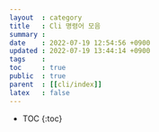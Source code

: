 ```yaml
---
layout  : category
title   : Cli 명령어 모음
summary : 
date    : 2022-07-19 12:54:56 +0900
updated : 2022-07-19 13:44:14 +0900
tags    : 
toc     : true
public  : true
parent  : [[cli/index]]
latex   : false
---
```

* TOC
{:toc}

# 
